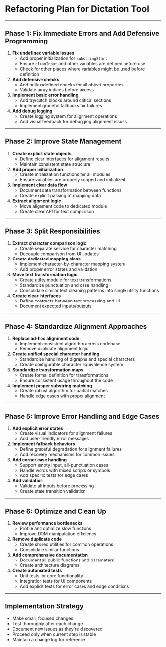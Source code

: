 # Refactoring Plan for Dictation Tool

---

## Phase 1: Fix Immediate Errors and Add Defensive Programming

1. **Fix undefined variable issues**
    - Add proper initialization for `substringStart`
    - Ensure `cleanInput` and other variables are defined before use
    - Check for other places where variables might be used before definition
2. **Add defensive checks**
    - Add null/undefined checks for all object properties
    - Validate array indices before access
3. **Implement basic error handling**
    - Add try/catch blocks around critical sections
    - Implement graceful fallbacks for failures
4. **Add debug logging**
    - Create logging system for alignment operations
    - Add visual feedback for debugging alignment issues

---

## Phase 2: Improve State Management

1. **Create explicit state objects**
    - Define clear interfaces for alignment results
    - Maintain consistent state structure
2. **Add proper initialization**
    - Create initialization functions for all modules
    - Ensure variables are properly scoped and initialized
3. **Implement clear data flow**
    - Document data transformation between functions
    - Create explicit passing of mapping data
4. **Extract alignment logic**
    - Move alignment code to dedicated module
    - Create clear API for text comparison

---

## Phase 3: Split Responsibilities

1. **Extract character comparison logic**
    - Create separate service for character matching
    - Decouple comparison from UI updates
2. **Create dedicated mapping class**
    - Implement character-by-character mapping system
    - Add proper error states and validation
3. **Move text transformation logic**
    - Create utility module for text transformations
    - Standardize punctuation and case handling
    - Consolidate similar text cleaning patterns into single utility functions
4. **Create clear interfaces**
    - Define contracts between text processing and UI
    - Document expected inputs/outputs

---

## Phase 4: Standardize Alignment Approaches

1. **Replace ad-hoc alignment code**
    - Implement consistent algorithm across codebase
    - Remove duplicate alignment logic
2. **Create unified special character handling**
    - Standardize handling of digraphs and special characters
    - Create configurable character equivalence system
3. **Standardize transformation maps**
    - Create formal definition for transformations
    - Ensure consistent usage throughout the code
4. **Implement proper substring matching**
    - Create robust algorithm for partial matches
    - Handle edge cases with proper alignment

---

## Phase 5: Improve Error Handling and Edge Cases

1. **Add explicit error states**
    - Create visual indicators for alignment failures
    - Add user-friendly error messages
2. **Implement fallback behaviors**
    - Define graceful degradation for alignment failures
    - Add recovery mechanisms for common issues
3. **Add corner case handling**
    - Support empty input, all-punctuation cases
    - Handle words with mixed scripts or symbols
    - Add specific tests for edge cases
4. **Add validation**
    - Validate all inputs before processing
    - Create state transition validation

---

## Phase 6: Optimize and Clean Up

1. **Review performance bottlenecks**
    - Profile and optimize slow functions
    - Improve DOM manipulation efficiency
2. **Remove duplicate code**
    - Create shared utilities for common operations
    - Consolidate similar functions
3. **Add comprehensive documentation**
    - Document all public functions and parameters
    - Create architecture diagrams
4. **Create automated tests**
    - Unit tests for core functionality
    - Integration tests for UI components
    - Add explicit tests for error cases and edge conditions

---

## Implementation Strategy

- Make small, focused changes
- Test thoroughly after each change
- Document new issues as they're discovered
- Proceed only when current step is stable
- Maintain a change log for reference